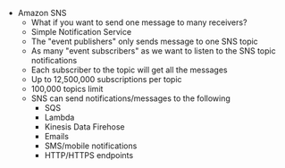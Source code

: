 - Amazon SNS
	- What if you want to send one message to many receivers?
	- Simple Notification Service
	- The "event publishers" only sends message to one SNS topic
	- As many "event subscribers" as we want to listen to the SNS topic notifications
	- Each subscriber to the topic will get all the messages
	- Up to 12,500,000 subscriptions per topic
	- 100,000 topics limit
	- SNS can send notifications/messages to the following
		- SQS
		- Lambda
		- Kinesis Data Firehose
		- Emails
		- SMS/mobile notifications
		- HTTP/HTTPS endpoints